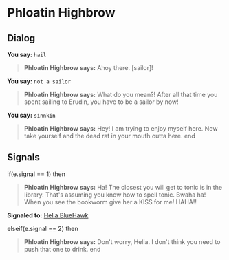 # Phloatin Highbrow
## Dialog

**You say:** `hail`



>**Phloatin Highbrow says:** Ahoy there. [sailor]!

**You say:** `not a sailor`



>**Phloatin Highbrow says:** What do you mean?! After all that time you spent sailing to Erudin, you have to be a sailor by now!

**You say:** `sinnkin`



>**Phloatin Highbrow says:** Hey!  I am trying to enjoy myself here.  Now take yourself and the dead rat in your mouth outta here.
end

## Signals


if(e.signal == 1) then


>**Phloatin Highbrow says:** Ha! The closest you will get to tonic is in the library. That's assuming you know how to spell tonic. Bwaha ha! When you see the bookworm give her a KISS for me! HAHA!!


**Signaled to:**  [Helia BlueHawk](/npc/24067)

elseif(e.signal == 2) then


>**Phloatin Highbrow says:** Don't worry, Helia. I don't think you need to push that one to drink.
end

